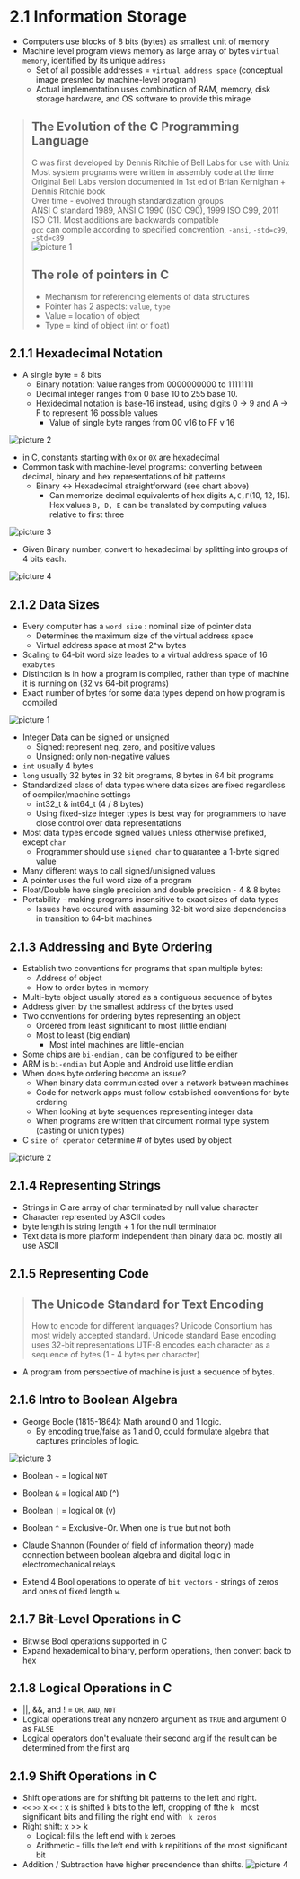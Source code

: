 # 2.1 Information Storage

- Computers use blocks of 8 bits (bytes) as smallest unit of memory
- Machine level program views memory as large array of bytes `virtual memory`, identified by its unique `address`
  - Set of all possible addresses = `virtual address space` (conceptual image presnted by machine-level program)
  - Actual implementation uses combination of RAM, memory, disk storage hardware, and OS software to provide this mirage

> ## The Evolution of the C Programming Language
>
> C was first developed by Dennis Ritchie of Bell Labs for use with Unix  
> Most system programs were written in assembly code at the time  
> Original Bell Labs version documented in 1st ed of Brian Kernighan + Dennis Ritchie book  
> Over time - evolved through standardization groups  
> ANSI C standard 1989, ANSI C 1990 (ISO C90), 1999 ISO C99, 2011 ISO C11. Most additions are backwards compatible  
> `gcc` can compile according to specified concvention, `-ansi`, `-std=c99`, `-std=c89`  
> ![picture 1](https://s2.loli.net/2022/08/14/3R5toVFmxlydZEA.png)  
>
> ## The role of pointers in C
>
> - Mechanism for referencing elements of data structures  
> - Pointer has 2 aspects: `value`, `type`
> - Value = location of object
> - Type = kind of object (int or float)

## 2.1.1 Hexadecimal Notation

- A single byte = 8 bits
  - Binary notation: Value ranges from 0000000000 to 11111111
  - Decimal integer ranges from 0 base 10 to 255 base 10.
  - Hexidecimal notation is base-16 instead, using digits 0 -> 9 and A -> F to represent 16 possible values
    - Value of single byte ranges from 00 v16 to FF v 16

![picture 2](https://s2.loli.net/2022/08/15/3NyLJwGTOKozr4k.png)  

- in C, constants starting with `0x` or `0X` are hexadecimal
- Common task with machine-level programs: converting between decimal, binary and hex representations of bit patterns
  - Binary <-> Hexadecimal straightforward (see chart above)
    - Can memorize decimal equivalents of hex digits `A,C,F`(10, 12, 15). Hex values `B, D, E` can be translated by computing values relative to first three
  
![picture 3](https://s2.loli.net/2022/08/15/KUkybSNn9DMOJft.png)  

- Given Binary number, convert to hexadecimal by splitting into groups of 4 bits each.
  
![picture 4](https://s2.loli.net/2022/08/15/cD6ez1TOVilr3Mx.png)  

## 2.1.2 Data Sizes

- Every computer has a `word size` : nominal size of pointer data
  - Determines the maximum size of the virtual address space
  - Virtual address space at most 2^w bytes
- Scaling to 64-bit word size leades to a virtual address space of 16 `exabytes`
- Distinction is in how a program is compiled, rather than type of machine it is running on (32 vs 64-bit programs)
- Exact number of bytes for some data types depend on how program is compiled
  
![picture 1](https://s2.loli.net/2022/08/15/3kncxa8iNGzAP1p.png)  

- Integer Data can be signed or unsigned
  - Signed: represent neg, zero, and positive values
  - Unsigned: only non-negative values
- `int` usually 4 bytes
- `long` usually 32 bytes in 32 bit programs, 8 bytes in 64 bit programs
- Standardized class of data types where data sizes are fixed regardless of ocmpiler/machine settings
  - int32_t & int64_t (4 / 8 bytes)
  - Using fixed-size integer types is best way for programmers to have close control over data representations
- Most data types encode signed values unless otherwise prefixed, except `char`
  - Programmer should use `signed char` to guarantee a 1-byte signed value
- Many different ways to call signed/unisigned values
- A pointer uses the full word size of a program
- Float/Double have single precision and double precision - 4 & 8 bytes
- Portability - making programs insensitive to exact sizes of data types
  - Issues have occured with assuming 32-bit word size dependencies in transition to 64-bit machines

## 2.1.3 Addressing and Byte Ordering

- Establish two conventions for programs that span multiple bytes:
  - Address of object
  - How to order bytes in memory
- Multi-byte object usually stored as a contiguous sequence of bytes
- Address given by the smallest address of the bytes used
- Two conventions for ordering bytes representing an object
  - Ordered from least significant to most (little endian)
  - Most to least (big endian)
    - Most intel machines are little-endian
- Some chips are `bi-endian` , can be configured to be either
- ARM is `bi-endian` but Apple and Android use little endian
- When does byte ordering become an issue?
  - When binary data communicated over a network between machines
  - Code for network apps must follow established conventions for byte ordering
  - When looking at byte sequences representing integer data
  - When programs are written that circument normal type system (casting or union types)
- C `size of operator` determine # of bytes used by object

![picture 2](https://s2.loli.net/2022/08/15/zKTuikhFqtXrRGB.png)  

## 2.1.4 Representing Strings
- Strings in C are array of char terminated by null value character
- Character represented by ASCII codes
- byte length is string length + 1 for the null terminator
- Text data is more platform independent than binary data bc. mostly all use ASCII

## 2.1.5 Representing Code

> ## The Unicode Standard for Text Encoding
>
> How to encode for different languages? Unicode Consortium has most widely accepted standard. Unicode standard
> Base encoding uses 32-bit representations
> UTF-8 encodes each character as a sequence of bytes (1 - 4 bytes per character)

- A program from perspective of machine is just a sequence of bytes.

## 2.1.6 Intro to Boolean Algebra
- George Boole (1815-1864): Math around 0 and 1 logic.
  - By encoding true/false as 1 and 0, could formulate algebra that captures principles of logic.
  
![picture 3](https://s2.loli.net/2022/08/15/Si7U4xgIEmKJfCR.png)  

- Boolean `~` = logical `NOT`
- Boolean `&` = logical `AND` (^)
- Boolean `|` = logical `OR` (v)
- Boolean `^` = Exclusive-Or. When one is true but not both

- Claude Shannon (Founder of field of information theory) made connection between boolean algebra and digital logic in electromechanical relays
- Extend 4 Bool operations to operate of `bit vectors` - strings of zeros and ones of fixed length `w`.

## 2.1.7 Bit-Level Operations in C
- Bitwise Bool operations supported in C
- Expand hexademical to binary, perform operations, then convert back to hex

## 2.1.8 Logical Operations in C
- ||, &&, and ! = `OR`, `AND`, `NOT`
- Logical operations treat any nonzero argument as `TRUE` and argument 0 as `FALSE`
- Logical operators don't evaluate their second arg if the result can be determined from the first arg
  
## 2.1.9 Shift Operations in C
- Shift operations are for shifting bit patterns to the left and right.
- `<<` `>>` x `<<` : x is shifted `k` bits to the left, dropping of fthe `k ` most significant bits and filling the right end with ` k zeros`
- Right shift: x >> k
  - Logical: fills the left end with `k` zeroes
  - Arithmetic - fills the left end with `k` repititions of the most significant bit
- Addition / Subtraction have higher precendence than shifts.
![picture 4](https://s2.loli.net/2022/08/16/OgmHuXNevktJcPs.png)  

